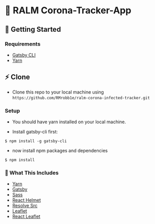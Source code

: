 # 🍃 RALM Corona-Tracker-App

## 🚀 Getting Started

### Requirements

- [Gatsby CLI](https://www.npmjs.com/package/gatsby-cli)
- [Yarn](https://yarnpkg.com/en/)

## ⚡ Clone

- Clone this repo to your local machine using `https://github.com/RMrobb1e/ralm-corona-infected-tracker.git`

### Setup

- You should have yarn installed on your local machine.
 
- Install gatsby-cli first:

```shell
$ npm install -g gatsby-cli
```

- now install npm packages and dependencies

```shell
$ npm install
```


### 🧰 What This Includes

- [Yarn](https://yarnpkg.com/en/)
- [Gatsby](https://www.gatsbyjs.org/)
- [Sass](https://sass-lang.com)
- [React Helmet](https://github.com/nfl/react-helmet)
- [Resolve Src](https://github.com/alampros/gatsby-plugin-resolve-src)
- [Leaflet](https://leafletjs.com/)
- [React Leaflet](https://react-leaflet.js.org)



